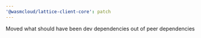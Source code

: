 ```yaml
---
'@wasmcloud/lattice-client-core': patch
---
```


Moved what should have been dev dependencies out of peer dependencies
